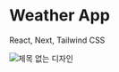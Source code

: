 # Weather App
React, Next, Tailwind CSS

![제목 없는 디자인](https://user-images.githubusercontent.com/72692386/233796340-b138926b-f155-4d7c-95cf-91fc871df195.gif)

